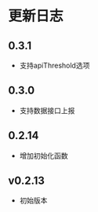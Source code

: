 # 更新日志

## 0.3.1

- 支持apiThreshold选项

## 0.3.0

- 支持数据接口上报

## 0.2.14

- 增加初始化函数

## v0.2.13

- 初始版本
